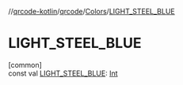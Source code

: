 //[qrcode-kotlin](../../../index.md)/[qrcode](../index.md)/[Colors](index.md)/[LIGHT_STEEL_BLUE](-l-i-g-h-t_-s-t-e-e-l_-b-l-u-e.md)

# LIGHT_STEEL_BLUE

[common]\
const val [LIGHT_STEEL_BLUE](-l-i-g-h-t_-s-t-e-e-l_-b-l-u-e.md): [Int](https://kotlinlang.org/api/latest/jvm/stdlib/kotlin/-int/index.html)
